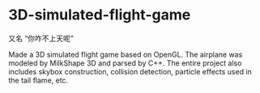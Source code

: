 # 3D-simulated-flight-game
又名  “你咋不上天呢”

Made a 3D simulated flight game based on OpenGL. The airplane was modeled by MilkShape 3D and parsed by C++. The entire project also includes skybox construction, collision detection, particle effects used in the tail flame, etc.
